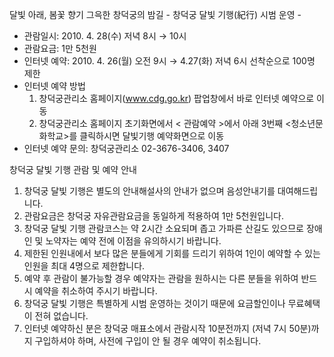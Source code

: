 달빛 아래, 봄꽃 향기 그윽한 창덕궁의 밤길 - 창덕궁 달빛 기행(紀行) 시범 운영 -
- 관람일시: 2010. 4. 28(수) 저녁 8시 → 10시
- 관람요금: 1만 5천원
- 인터넷 예약: 2010. 4. 26(월) 오전 9시 → 4.27(화) 저녁 6시 선착순으로 100명 제한
- 인터넷 예약 방법
  1. 창덕궁관리소 홈페이지(www.cdg.go.kr) 팝업창에서 바로 인터넷 예약으로 이동
  2. 창덕궁관리소 홈페이지 초기화면에서 < 관람예약 >에서 아래 3번째 <청소년문화학교>를 클릭하시면 달빛기행 예약화면으로 이동
- 인터넷 예약 문의: 창덕궁관리소 02-3676-3406, 3407

창덕궁 달빛 기행 관람 및 예약 안내
1. 창덕궁 달빛 기행은 별도의 안내해설사의 안내가 없으며 음성안내기를 대여해드립니다.
2. 관람요금은 창덕궁 자유관람요금을 동일하게 적용하여 1만 5천원입니다.
3. 창덕궁 달빛 기행 관람코스는 약 2시간 소요되며 좁고 가파른 산길도 있으므로 장애인 및 노약자는 예약 전에 이점을 유의하시기 바랍니다.
4. 제한된 인원내에서 보다 많은 분들에게 기회를 드리기 위하여 1인이 예약할 수 있는 인원을 최대 4명으로 제한합니다.
5. 예약 후 관람이 불가능할 경우 예약자는 관람을 원하시는 다른 분들을 위하여 반드시 예약을 취소하여 주시기 바랍니다.
6. 창덕궁 달빛 기행은 특별하게 시범 운영하는 것이기 때문에 요금할인이나 무료혜택이 전혀 없습니다.
7. 인터넷 예약하신 분은 창덕궁 매표소에서 관람시작 10분전까지 (저녁 7시 50분)까지 구입하셔야 하며, 사전에 구입이 안 될 경우 예약이 취소됩니다.